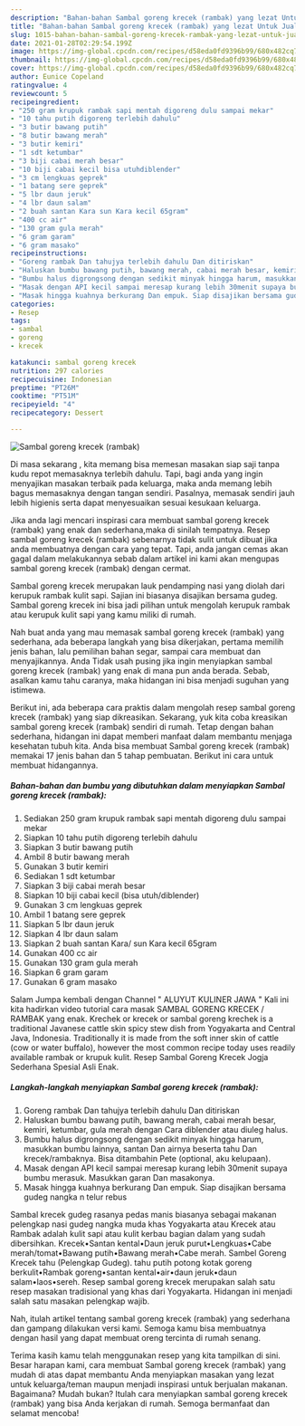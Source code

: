```yaml
---
description: "Bahan-bahan Sambal goreng krecek (rambak) yang lezat Untuk Jualan"
title: "Bahan-bahan Sambal goreng krecek (rambak) yang lezat Untuk Jualan"
slug: 1015-bahan-bahan-sambal-goreng-krecek-rambak-yang-lezat-untuk-jualan
date: 2021-01-28T02:29:54.199Z
image: https://img-global.cpcdn.com/recipes/d58eda0fd9396b99/680x482cq70/sambal-goreng-krecek-rambak-foto-resep-utama.jpg
thumbnail: https://img-global.cpcdn.com/recipes/d58eda0fd9396b99/680x482cq70/sambal-goreng-krecek-rambak-foto-resep-utama.jpg
cover: https://img-global.cpcdn.com/recipes/d58eda0fd9396b99/680x482cq70/sambal-goreng-krecek-rambak-foto-resep-utama.jpg
author: Eunice Copeland
ratingvalue: 4
reviewcount: 5
recipeingredient:
- "250 gram krupuk rambak sapi mentah digoreng dulu sampai mekar"
- "10 tahu putih digoreng terlebih dahulu"
- "3 butir bawang putih"
- "8 butir bawang merah"
- "3 butir kemiri"
- "1 sdt ketumbar"
- "3 biji cabai merah besar"
- "10 biji cabai kecil bisa utuhdiblender"
- "3 cm lengkuas geprek"
- "1 batang sere geprek"
- "5 lbr daun jeruk"
- "4 lbr daun salam"
- "2 buah santan Kara sun Kara kecil 65gram"
- "400 cc air"
- "130 gram gula merah"
- "6 gram garam"
- "6 gram masako"
recipeinstructions:
- "Goreng rambak Dan tahujya terlebih dahulu Dan ditiriskan"
- "Haluskan bumbu bawang putih, bawang merah, cabai merah besar, kemiri, ketumbar, gula merah dengan Cara diblender atau diuleg halus."
- "Bumbu halus digrongsong dengan sedikit minyak hingga harum, masukkan bumbu lainnya, santan Dan airnya beserta tahu Dan krecek/rambaknya. Bisa ditambahin Pete (optional, aku kelupaan)."
- "Masak dengan API kecil sampai meresap kurang lebih 30menit supaya bumbu merasuk. Masukkan garan Dan masakonya."
- "Masak hingga kuahnya berkurang Dan empuk. Siap disajikan bersama gudeg nangka n telur rebus"
categories:
- Resep
tags:
- sambal
- goreng
- krecek

katakunci: sambal goreng krecek 
nutrition: 297 calories
recipecuisine: Indonesian
preptime: "PT26M"
cooktime: "PT51M"
recipeyield: "4"
recipecategory: Dessert

---
```



![Sambal goreng krecek (rambak)](https://img-global.cpcdn.com/recipes/d58eda0fd9396b99/680x482cq70/sambal-goreng-krecek-rambak-foto-resep-utama.jpg)

Di masa  sekarang , kita memang bisa memesan masakan siap saji tanpa kudu repot memasaknya terlebih dahulu. Tapi, bagi anda yang ingin menyajikan masakan terbaik pada keluarga, maka anda memang lebih bagus memasaknya dengan tangan sendiri. Pasalnya, memasak sendiri jauh lebih higienis serta dapat menyesuaikan sesuai kesukaan keluarga.

Jika anda lagi mencari inspirasi cara membuat sambal goreng krecek (rambak) yang enak dan sederhana,maka di sinilah tempatnya. Resep sambal goreng krecek (rambak)  sebenarnya tidak sulit untuk dibuat jika anda membuatnya dengan cara yang tepat. Tapi, anda jangan cemas akan gagal dalam melakukannya 
sebab dalam artikel ini kami akan mengupas sambal goreng krecek (rambak) dengan cermat.  

Sambal goreng krecek merupakan lauk pendamping nasi yang diolah dari kerupuk rambak kulit sapi. Sajian ini biasanya disajikan bersama gudeg. Sambal goreng krecek ini bisa jadi pilihan untuk mengolah kerupuk rambak atau kerupuk kulit sapi yang kamu miliki di rumah.

Nah buat anda yang mau memasak sambal goreng krecek (rambak) yang sederhana, ada beberapa langkah yang bisa dikerjakan, pertama memilih jenis bahan, lalu pemilihan bahan segar, sampai cara membuat dan menyajikannya. Anda Tidak usah pusing jika ingin menyiapkan sambal goreng krecek (rambak) yang enak di mana pun anda berada. Sebab, asalkan kamu  tahu caranya, maka hidangan ini bisa menjadi suguhan yang istimewa.

Berikut ini, ada beberapa cara praktis  dalam mengolah resep sambal goreng krecek (rambak) yang siap dikreasikan. Sekarang, yuk kita coba kreasikan sambal goreng krecek (rambak) sendiri di rumah. Tetap dengan bahan sederhana, hidangan ini dapat memberi manfaat dalam membantu menjaga kesehatan tubuh kita. Anda bisa membuat Sambal goreng krecek (rambak) memakai 17 jenis bahan dan 5 tahap pembuatan. Berikut ini cara untuk membuat hidangannya.

<!--inarticleads1-->

##### Bahan-bahan dan bumbu yang dibutuhkan dalam menyiapkan Sambal goreng krecek (rambak):

1. Sediakan 250 gram krupuk rambak sapi mentah digoreng dulu sampai mekar
1. Siapkan 10 tahu putih digoreng terlebih dahulu
1. Siapkan 3 butir bawang putih
1. Ambil 8 butir bawang merah
1. Gunakan 3 butir kemiri
1. Sediakan 1 sdt ketumbar
1. Siapkan 3 biji cabai merah besar
1. Siapkan 10 biji cabai kecil (bisa utuh/diblender)
1. Gunakan 3 cm lengkuas geprek
1. Ambil 1 batang sere geprek
1. Siapkan 5 lbr daun jeruk
1. Siapkan 4 lbr daun salam
1. Siapkan 2 buah santan Kara/ sun Kara kecil 65gram
1. Gunakan 400 cc air
1. Gunakan 130 gram gula merah
1. Siapkan 6 gram garam
1. Gunakan 6 gram masako


Salam Jumpa kembali dengan Channel &#34; ALUYUT KULINER JAWA &#34; Kali ini kita hadirkan video tutorial cara masak SAMBAL GORENG KRECEK / RAMBAK yang enak. Krechek or krecek or sambal goreng krechek is a traditional Javanese cattle skin spicy stew dish from Yogyakarta and Central Java, Indonesia. Traditionally it is made from the soft inner skin of cattle (cow or water buffalo), however the most common recipe today uses readily available rambak or krupuk kulit. Resep Sambal Goreng Krecek Jogja Sederhana Spesial Asli Enak. 

<!--inarticleads2-->

##### Langkah-langkah menyiapkan Sambal goreng krecek (rambak):

1. Goreng rambak Dan tahujya terlebih dahulu Dan ditiriskan
1. Haluskan bumbu bawang putih, bawang merah, cabai merah besar, kemiri, ketumbar, gula merah dengan Cara diblender atau diuleg halus.
1. Bumbu halus digrongsong dengan sedikit minyak hingga harum, masukkan bumbu lainnya, santan Dan airnya beserta tahu Dan krecek/rambaknya. Bisa ditambahin Pete (optional, aku kelupaan).
1. Masak dengan API kecil sampai meresap kurang lebih 30menit supaya bumbu merasuk. Masukkan garan Dan masakonya.
1. Masak hingga kuahnya berkurang Dan empuk. Siap disajikan bersama gudeg nangka n telur rebus


Sambal krecek gudeg rasanya pedas manis biasanya sebagai makanan pelengkap nasi gudeg nangka muda khas Yogyakarta atau Krecek atau Rambak adalah kulit sapi atau kulit kerbau bagian dalam yang sudah dibersihkan. Krecek•Santan kental•Daun jeruk purut•Lengkuas•Cabe merah/tomat•Bawang putih•Bawang merah•Cabe merah. Sambel Goreng Krecek tahu (Pelengkap Gudeg). tahu putih potong kotak goreng berkulit•Rambak goreng•santan kental•air•daun jeruk•daun salam•laos•sereh. Resep sambal goreng krecek merupakan salah satu resep masakan tradisional yang khas dari Yogyakarta. Hidangan ini menjadi salah satu masakan pelengkap wajib. 

Nah, itulah artikel tentang  sambal goreng krecek (rambak)  yang sederhana dan gampang dilakukan versi kami. Semoga kamu bisa membuatnya dengan hasil yang dapat membuat oreng tercinta di rumah senang. 

Terima kasih kamu telah menggunakan resep yang kita tampilkan di sini. Besar harapan kami, cara membuat  Sambal goreng krecek (rambak) yang mudah di atas dapat membantu Anda menyiapkan masakan yang lezat untuk keluarga/teman maupun menjadi inspirasi untuk berjualan makanan. Bagaimana? Mudah bukan? Itulah cara menyiapkan sambal goreng krecek (rambak) yang bisa Anda kerjakan di rumah. Semoga bermanfaat dan selamat mencoba!

